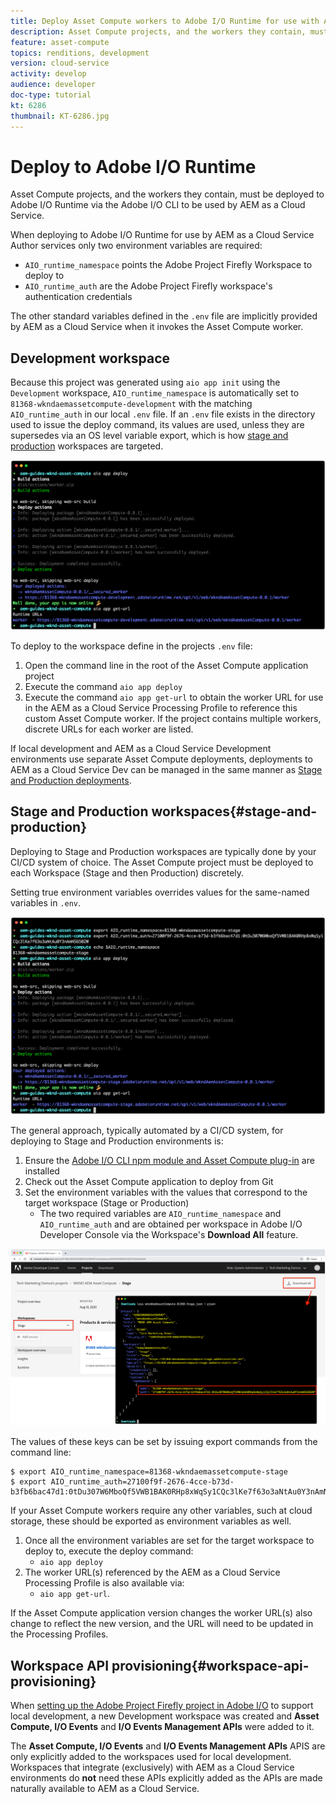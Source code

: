 ```yaml
---
title: Deploy Asset Compute workers to Adobe I/O Runtime for use with AEM as a Cloud Service
description: Asset Compute projects, and the workers they contain, must be deployed to Adobe I/O Runtime to be used by AEM as a Cloud Service. 
feature: asset-compute
topics: renditions, development
version: cloud-service
activity: develop
audience: developer
doc-type: tutorial
kt: 6286
thumbnail: KT-6286.jpg
---
```


# Deploy to Adobe I/O Runtime

Asset Compute projects, and the workers they contain, must be deployed to Adobe I/O Runtime via the Adobe I/O CLI to be used by AEM as a Cloud Service. 

When deploying to Adobe I/O Runtime for use by AEM as a Cloud Service Author services only two environment variables are required:

+ `AIO_runtime_namespace` points the Adobe Project Firefly Workspace to deploy to
+ `AIO_runtime_auth` are the Adobe Project Firefly workspace's authentication credentials

The other standard variables defined in the `.env` file are implicitly provided by AEM as a Cloud Service when it invokes the Asset Compute worker.

## Development workspace

Because this project was generated using `aio app init` using the `Development` workspace, `AIO_runtime_namespace` is automatically set to `81368-wkndaemassetcompute-development` with the matching `AIO_runtime_auth` in our local `.env` file.  If an `.env` file exists in the directory used to issue the deploy command, its values are used, unless they are supersedes via an OS level variable export, which is how [stage and production](#stage-and-production) workspaces are targeted.

![aio app deploy using .env variables](./assets/runtime/development__aio.png)

To deploy to the workspace define in the projects `.env` file:

1. Open the command line in the root of the Asset Compute application project
1. Execute the command `aio app deploy`
1. Execute the command `aio app get-url` to obtain the worker URL for use in the AEM as a Cloud Service Processing Profile to reference this custom Asset Compute worker. If the project contains multiple workers, discrete URLs for each worker are listed.

If local development and AEM as a Cloud Service Development environments use separate Asset Compute deployments, deployments to AEM as a Cloud Service Dev can be managed in the same manner as [Stage and Production deployments](#stage-and-production).

## Stage and Production workspaces{#stage-and-production}

Deploying to Stage and Production workspaces are typically done by your CI/CD system of choice. The Asset Compute project must be deployed to each Workspace (Stage and then Production) discretely.

Setting true environment variables overrides values for the same-named variables in `.env`.

![aio app deploy using export variables](./assets/runtime/stage__export-and-aio.png)

The general approach, typically automated by a CI/CD system, for deploying to Stage and Production environments is:

1. Ensure the [Adobe I/O CLI npm module and Asset Compute plug-in](../set-up/development-environment.md#aio) are installed
1. Check out the Asset Compute application to deploy from Git
1. Set the environment variables with the values that correspond to the target workspace (Stage or Production)
    + The two required variables are `AIO_runtime_namespace` and `AIO_runtime_auth` and are obtained per workspace in Adobe I/O Developer Console via the Workspace's __Download All__ feature.

![Adobe Developer Console - AIO Runtime Namespace and Auth](./assets/runtime/stage-auth-namespace.png)

The values of these keys can be set by issuing export commands from the command line:

```
$ export AIO_runtime_namespace=81368-wkndaemassetcompute-stage
$ export AIO_runtime_auth=27100f9f-2676-4cce-b73d-b3fb6bac47d1:0tDu307W6MboQf5VWB1BAK0RHp8xWqSy1CQc3lKe7f63o3aNtAu0Y3nAmN56502W

```

If your Asset Compute workers require any other variables, such at cloud storage, these should be exported as environment variables as well.

1. Once all the environment variables are set for the target workspace to deploy to, execute the deploy command:
    + `aio app deploy`
1. The worker URL(s) referenced by the AEM as a Cloud Service Processing Profile is also available via:
    + `aio app get-url`.

If the Asset Compute application version changes the worker URL(s) also change to reflect the new version, and the URL will need to be updated in the Processing Profiles.

## Workspace API provisioning{#workspace-api-provisioning}

When [setting up the Adobe Project Firefly project in Adobe I/O](../set-up/firefly.md) to support local development, a new Development workspace was created and __Asset Compute, I/O Events__ and __I/O Events Management APIs__ were added to it.

The __Asset Compute, I/O Events__ and __I/O Events Management APIs__ APIS are only explicitly added to the workspaces used for local development. Workspaces that integrate (exclusively) with AEM as a Cloud Service environments do __not__ need these APIs explicitly added as the APIs are made naturally available to AEM as a Cloud Service.
